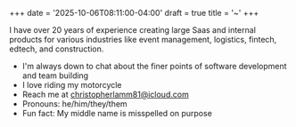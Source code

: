 +++
date = '2025-10-06T08:11:00-04:00'
draft = true
title = '~'
+++

I have over 20 years of experience creating large Saas and internal products for various industries like event management, logistics, fintech, edtech, and construction.

- I'm always down to chat about the finer points of software development and team building
- I love riding my motorcycle
- Reach me at christopherlamm81@icloud.com
- Pronouns: he/him/they/them
- Fun fact: My middle name is misspelled on purpose
